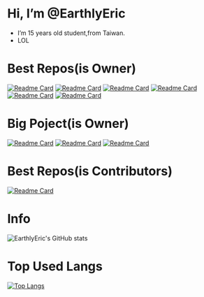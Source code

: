 # Hi, I’m @EarthlyEric
-  I’m 15 years old student,from Taiwan.
-  LOL
# Best Repos(is Owner)
[![Readme Card](https://github-readme-stats.vercel.app/api/pin/?username=EarthlyEric&repo=SIMPLE-CHAT&theme=tokyonight)](https://github.com/EarthlyEric/SIMPLE-CHAT)
[![Readme Card](https://github-readme-stats.vercel.app/api/pin/?username=EarthlyEric&repo=TYSH-News-WorkFlow&theme=tokyonight)](https://github.com/EarthlyEric/TYSH-News-WorkFlow)
[![Readme Card](https://github-readme-stats.vercel.app/api/pin/?username=EarthlyEric&repo=SpotifySaverGUI&theme=tokyonight)](https://github.com/EarthlyEric/SpotifySaverGUI)
[![Readme Card](https://github-readme-stats.vercel.app/api/pin/?username=EarthlyEric&repo=The-Last-Nature-s-Song&theme=tokyonight)](https://github.com/EarthlyEric/The-Last-Nature-s-Song)
[![Readme Card](https://github-readme-stats.vercel.app/api/pin/?username=EarthlyEric&repo=SuperMarioPackGUI&theme=tokyonight)](https://github.com/EarthlyEric/SuperMarioPackGUI)
[![Readme Card](https://github-readme-stats.vercel.app/api/pin/?username=EarthlyEric&repo=301-redirector&theme=tokyonight)](https://github.com/EarthlyEric/301-redirector)
# Big Poject(is Owner)
[![Readme Card](https://github-readme-stats.vercel.app/api/pin/?username=EarthlyEric&repo=Alice&theme=tokyonight)](https://github.com/EarthlyEric/Alice)
[![Readme Card](https://github-readme-stats.vercel.app/api/pin/?username=EarthlyEric&repo=Alice-RES&theme=tokyonight)](https://github.com/EarthlyEric/Alice-RES)
[![Readme Card](https://github-readme-stats.vercel.app/api/pin/?username=EarthlyEric&repo=Alice-DashBoard&theme=tokyonight)](https://github.com/EarthlyEric/Alice-DashBoard)

# Best Repos(is Contributors)
[![Readme Card](https://github-readme-stats.vercel.app/api/pin/?username=busybox11&repo=NowPlaying-for-Spotify&theme=tokyonight)](https://github.com/busybox11/NowPlaying-for-Spotify)

# Info
![EarthlyEric's GitHub stats](https://github-readme-stats.vercel.app/api?username=EarthlyEric&show_icons=true&theme=blueberry)
# Top Used Langs
[![Top Langs](https://github-readme-stats.vercel.app/api/top-langs/?username=EarthlyEric&langs_count=10&layout=compact)](https://github.com/anuraghazra/github-readme-stats)

